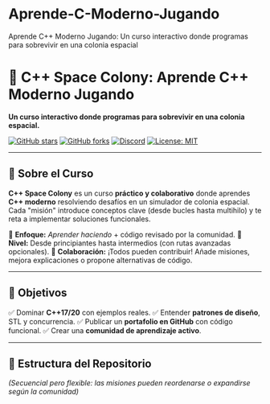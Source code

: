 # Aprende-C-Moderno-Jugando
Aprende C++ Moderno Jugando: Un curso interactivo donde programas para sobrevivir en una colonia espacial
# 🚀 C++ Space Colony: Aprende C++ Moderno Jugando
**Un curso interactivo donde programas para sobrevivir en una colonia espacial.**

[![GitHub stars](https://img.shields.io/github/stars/tu-usuario/cpp-space-colony.svg?style=social)](https://github.com/tu-usuario/cpp-space-colony/stargazers)
[![GitHub forks](https://img.shields.io/github/forks/tu-usuario/cpp-space-colony.svg?style=social)](https://github.com/tu-usuario/cpp-space-colony/network/members)
[![Discord](https://img.shields.io/discord/1234567890.svg?label=&logo=discord&logoColor=ffffff&color=7389D8&labelColor=6A7EC2)](https://discord.gg/tu-invitacion)
[![License: MIT](https://img.shields.io/badge/License-MIT-yellow.svg)](https://opensource.org/licenses/MIT)

---

## 📖 **Sobre el Curso**
**C++ Space Colony** es un curso **práctico y colaborativo** donde aprendes **C++ moderno** resolviendo desafíos en un simulador de colonia espacial. Cada "misión" introduce conceptos clave (desde bucles hasta multihilo) y te reta a implementar soluciones funcionales.

🔹 **Enfoque:** *Aprender haciendo* + código revisado por la comunidad.
🔹 **Nivel:** Desde principiantes hasta intermedios (con rutas avanzadas opcionales).
🔹 **Colaboración:** ¡Todos pueden contribuir! Añade misiones, mejora explicaciones o propone alternativas de código.

---

## 🎯 **Objetivos**
✅ Dominar **C++17/20** con ejemplos reales.
✅ Entender **patrones de diseño**, STL y concurrencia.
✅ Publicar un **portafolio en GitHub** con código funcional.
✅ Crear una **comunidad de aprendizaje activo**.

---

## 📂 **Estructura del Repositorio**
*(Secuencial pero flexible: las misiones pueden reordenarse o expandirse según la comunidad)*

